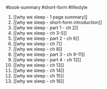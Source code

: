 #book-summary #short-form #lifestyle 
1. [[why we sleep - 1 page summary]]
2. [[why we sleep - short-form introduction]]
3. [[why we sleep - part 1 - ch 2]]
4. [[why we sleep - ch 3-5]]
5. [[why we sleep - part 2 - ch 6]]
6. [[why we sleep - ch 7]]
7. [[why we sleep - ch 8]]
8. [[why we sleep - part 3 - ch 9-11]]
9. [[why we sleep - part 4 - ch 12]]
10. [[why we sleep - ch 13]]
11. [[why we sleep - ch 14]]
12. [[why we sleep - ch 15]]
13. [[why we sleep - ch 16]]

